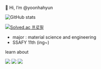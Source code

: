

👋 Hi, I’m @yoonhahyun

![GitHub stats](https://github-readme-stats.vercel.app/api?username=yoonhahyun&show_icons=true&theme=radical)


[![Solved.ac
프로필](http://mazassumnida.wtf/api/generate_badge?boj=yhh9944)](https://solved.ac/yhh9944)


- major : material science and engineering
- SSAFY 11th (ing~)

learn about

<img src="https://img.shields.io/badge/python-3776AB?style=flat-square&logo=python&logoColor=black"/> <img src="https://img.shields.io/badge/javascript-F7DF1E?style=flat-square&logo=javascript&logoColor=black"/> <img src="https://img.shields.io/badge/django-092E20?style=flat-square&logo=django&logoColor=black"/>
